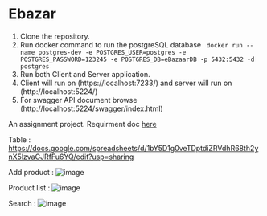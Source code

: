 # Ebazar

1. Clone the repository.
2. Run docker command to run the postgreSQL database ` docker run --name postgres-dev -e POSTGRES_USER=postgres -e POSTGRES_PASSWORD=123245 -e POSTGRES_DB=eBazaarDB -p 5432:5432 -d postgres`
3. Run both Client and Server application.
4. Client will run on (https://localhost:7233/) and server will run on (http://localhost:5224/)
5. For swagger API document browse (http://localhost:5224/swagger/index.html)   


An assignment project.
Requirment doc [here](https://www.figma.com/design/31nj9T8Ht1KT2PVzRG8rV5/.NET-Developer?node-id=0-1&p=f&t=hzi7uN9fbNZ3uooU-0)

Table : https://docs.google.com/spreadsheets/d/1bY5D1g0veTDptdiZRVdhR68th2ynX5lzvaGJRfFu6YQ/edit?usp=sharing

Add product : 
![image](https://github.com/user-attachments/assets/fece0b15-885e-4f81-badf-4e3c82cb9cb1)

Product list : 
![image](https://github.com/user-attachments/assets/4fd66afe-f5b7-4133-a553-7a9f7adb740c)

Search : 
![image](https://github.com/user-attachments/assets/3a5a4e25-5802-485f-8317-241602a4814b)
